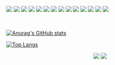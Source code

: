 
<p>
<img src="https://img.shields.io/badge/c++-00599C?style=for-the-badge&logo=c%2B%2B&logoColor=white"/>
<img src="https://img.shields.io/badge/JavaScript-F7DF1E?style=for-the-badge&logo=javascript&logoColor=black"/>
<img src="https://img.shields.io/badge/TypeScript-007ACC?style=for-the-badge&logo=typescript&logoColor=white"/> 
<img src="https://img.shields.io/badge/Node.js-43853D?style=for-the-badge&logo=node.js&logoColor=white"/>

<img src="https://img.shields.io/badge/Express.js-404D59?style=for-the-badge"/> 
<img src="https://img.shields.io/badge/nestjs-%23E0234E.svg?style=for-the-badge&logo=nestjs&logoColor=white"/> 


<img src="https://img.shields.io/badge/PostgreSQL-316192?style=for-the-badge&logo=postgresql&logoColor=white"/> 
<img src="https://img.shields.io/badge/MongoDB-4EA94B?style=for-the-badge&logo=mongodb&logoColor=white"/>
<img src="https://img.shields.io/badge/MySQL-00000F?style=for-the-badge&logo=mysql&logoColor=white"/>

<img src="https://img.shields.io/badge/Amazon_AWS-232F3E?style=for-the-badge&logo=amazon-aws&logoColor=white"/>
<img src="https://img.shields.io/badge/azure-%230072C6.svg?style=for-the-badge&logo=microsoftazure&logoColor=white"/>
<img src="https://img.shields.io/badge/Google_Cloud-4285F4?style=for-the-badge&logo=google-cloud&logoColor=white"/>

<img src="https://img.shields.io/badge/GIT-E44C30?style=for-the-badge&logo=git&logoColor=white"/>
<img src="https://img.shields.io/badge/docker-%230db7ed.svg?style=for-the-badge&logo=docker&logoColor=white"/>
 
<p>

</p>
<br>

[![Anurag's GitHub stats](https://github-readme-stats.vercel.app/api?username=ohbin-kwon&hide=stars,issues&show_icons=true&count_private=true&theme=tokyonight)](https://github.com/anuraghazra/github-readme-stats)


[![Top Langs](https://github-readme-stats.vercel.app/api/top-langs/?username=ohbin-kwon&hide=css,jupyter%20notebook,html&exclude_repo=ohbin-kwon,ohbin-kwon.github.io&layout=compact&langs_count=8)](https://github.com/anuraghazra/github-readme-stats)

 <center>
 <a href="mailto:kobbb2100@gmail.com" target="_blank"><img src="https://img.shields.io/badge/kobbb2100@gmail.com-EA4335?style=flat-square&logo=Gmail&logoColor=white"/></a>
 <a href="https://www.notion.so/ohbin-kwon/b41b74150a7b41b18e3709c3d56b99e7" target="_blank"><img src="https://img.shields.io/badge/OhbinKwon-000000?style=flat-square&logo=Notion&logoColor=white"/></a>
</p>
</center>
